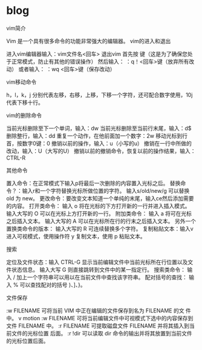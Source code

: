 # blog

vim简介

Vim 是一个具有很多命令的功能非常强大的编辑器。
vim的进入和退出

进入vim编辑器输入：vim文件名<回车>
退出vim 首先按 <ESC>键（这是为了确保您处于正常模式，防止有其他的错误操作）
然后输入： ：q！<回车>键（放弃所有改动）
或者输入： ：wq <回车>键（保存改动）

vim移动命令

h，l，k，j 分别代表左移，右移，上移，下移一个字符，还可配合数字使用，10j 代表下移十行。

vim的删除命令

当前光标删除至下一个单词，输入：dw
当前光标删除至当前行末尾，输入：d$
删除整行，输入：dd
重复一个动作，在他前面加一个数字：2w
移动光标到行首，按数字0键：0
撤销以前的操作，输入：u（小写的u）
撤销在一行中所做的改动，输入：U（大写的U）
撤销以前的撤销命令，恢复以前的操作结果，输入：CTRL-R

其他命令

置入命令：在正常模式下输入p将最后一次删除的内容置入光标之后。
替换命令？：输入r和一个字符替换光标所做位置的字符。
输入s/old/new/g 可以替换 old 为 new。
更改命令：要改变文本知道一个单纯的末尾，输入ce然后添加需要的内容。
打开类命令： 输入 o 将在光标的下方打开新的一行并进入插入模式。
输入大写的 O 可以在光标上方打开新的一行。
附加类命令： 输入 a 将可在光标之后插入文本。
输入大写的 A 可以在光标所在行的行末之后插入文本。
另外一个置换类命令的版本： 输入大写的 R 可连续替换多个字符。
复制粘贴文本：输入v进入可视模式，使用操作符 y 复制文本，使用 p 粘贴文本。

搜索

定位及文件状态：输入 CTRL-G 显示当前编辑文件中当前光标所在行位置以及文
件状态信息。
输入大写 G 则直接跳转到文件中的某一指定行。
搜索类命令： 输入 / 加上一个字符串可以用以在当前文件中查找该字符串。
配对括号的查找： 输入 % 可以查找配对的括号 )、]、}。

文件保存

:w FILENAME 可将当前 VIM 中正在编辑的文件保存到名为 FILENAME 的文
件中。
v motion :w FILENAME 可将当前编辑文件中可视模式下选中的内容保存到文件
FILENAME 中。
:r FILENAME 可提取磁盘文件 FILENAME 并将其插入到当前文件的光标位置
后面。
:r !dir 可以读取 dir 命令的输出并将其放置到当前文件的光标位置后面。

